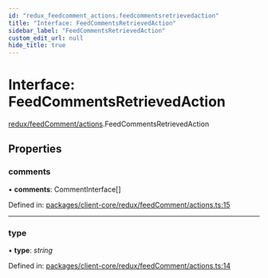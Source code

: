 ```yaml
---
id: "redux_feedcomment_actions.feedcommentsretrievedaction"
title: "Interface: FeedCommentsRetrievedAction"
sidebar_label: "FeedCommentsRetrievedAction"
custom_edit_url: null
hide_title: true
---
```


# Interface: FeedCommentsRetrievedAction

[redux/feedComment/actions](../modules/redux_feedcomment_actions.md).FeedCommentsRetrievedAction

## Properties

### comments

• **comments**: CommentInterface[]

Defined in: [packages/client-core/redux/feedComment/actions.ts:15](https://github.com/xr3ngine/xr3ngine/blob/56376a778/packages/client-core/redux/feedComment/actions.ts#L15)

___

### type

• **type**: *string*

Defined in: [packages/client-core/redux/feedComment/actions.ts:14](https://github.com/xr3ngine/xr3ngine/blob/56376a778/packages/client-core/redux/feedComment/actions.ts#L14)
